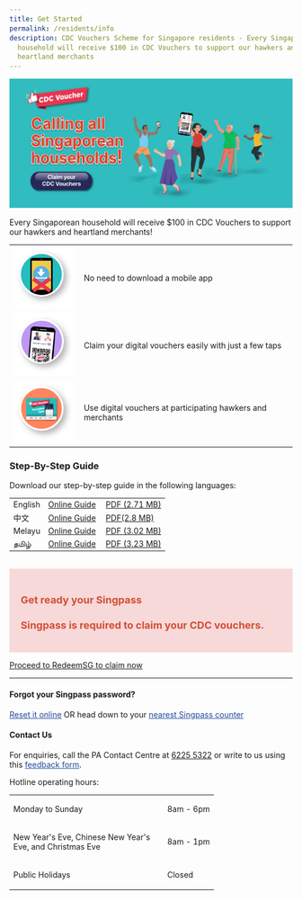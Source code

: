 ```yaml
---
title: Get Started
permalink: /residents/info
description: CDC Vouchers Scheme for Singapore residents - Every Singaporean
  household will receive $100 in CDC Vouchers to support our hawkers and
  heartland merchants
---
```

[	![Alt text for image on Isomer site](/images/residents/resident-banner.jpg)](https://signup.redeem.gov.sg/campaign_df2e6812-0192-491e-b1cc-d9887600639e)

Every Singaporean household will receive $100 in CDC Vouchers to support our hawkers and heartland merchants!

<table border="0" cellspacing="0" cellpadding="0">
<tbody>
<tr>
<td><img src="/images/residents/no-download.png" alt="No need to download a mobile app" style="width:125px !important;"/></td>
<td><p>No need to download a mobile app</p></td>
</tr>
	<tr>
<td><img src="/images/residents/claim-easily.png" alt="Claim your digital vouchers easily" style="width:125px !important;"/></td>
<td><p>Claim your digital vouchers easily with just a few taps</p></td>
</tr>
		<tr>
<td><img src="/images/residents/use-voucher.png" alt="Use digital vouchers at participating hawkers and merchants" style="width:125px !important;"/></td>
<td><p>Use digital vouchers at participating hawkers and merchants</p></td>
</tr>
</tbody>
</table>


### Step-By-Step Guide
Download our step-by-step guide in the following languages:

<table border="0" cellspacing="1" cellpadding="1">
<tbody>
<tr>
<td>English</td>
<td><a href="https://cms.isomer.gov.sg/sites/pa-cdcvouchers/folders/residents/editPage/how-to-claim-cdc-vouchers">Online Guide</a></td>
<td><a href="https://cms.isomer.gov.sg/files/Residents%20-%20English.pdf">PDF (2.71 MB)</a></td>
</tr>
<tr>
<td>中文</td>
<td><a href="https://cms.isomer.gov.sg/sites/pa-cdcvouchers/folders/residents/editPage/how-to-claim-cdc-vouchers-chinese">Online Guide</a></td>
<td><a href="https://cms.isomer.gov.sg/files/Residents%20-%20Chinese.pdf">PDF(2.8 MB)</a></td>
</tr>
<tr>
<td>Melayu</td>
<td><a href="https://cms.isomer.gov.sg/sites/pa-cdcvouchers/folders/residents/editPage/how-to-claim-cdc-vouchers-malay">Online Guide</a>&nbsp;</td>
<td><a href="https://cms.isomer.gov.sg/files/Residents%20-%20Malay.pdf">PDF (3.02 MB)</a></td>
</tr>
<tr>
<td>தமிழ்</td>
<td><a href="https://cms.isomer.gov.sg/sites/pa-cdcvouchers/folders/residents/editPage/how-to-claim-cdc-vouchers-malay">Online Guide</a></td>
<td><a href="https://cms.isomer.gov.sg/files/Residents%20-%20Tamil.pdf">PDF (3.23 MB)</a></td>
</tr>
</tbody>
</table>

<br>
<div style="font-size:18px;color:#d24d35; background-color:#f7d9d9; padding:20px">	
<h4><strong>Get ready your Singpass</strong></h4>
<p><strong>Singpass is required to claim your CDC vouchers.</strong></p>
</div>

<a href="https://signup.redeem.gov.sg/campaign_df2e6812-0192-491e-b1cc-d9887600639e?lang=en-GB" class="bp-button is-secondary is-uppercase search-button" target="_blank">Proceed to RedeemSG to claim now</a>


________

#### Forgot your Singpass password?
<p><a href="http://www.singpass.gov.sg/singpass/onlineresetpassword/userdetail" style="color:#22499B">Reset it online</a> OR head down to your <a href="http://www.singpass.gov.sg/singpass/common/counter" style="color:#22499B">nearest Singpass counter </a></p>


#### Contact Us

For enquiries, call the PA Contact Centre at <a href="tel:6225 5322">6225 5322</a> or write to us using this <a href ="https://www.cdc.gov.sg/contact-us/online-feedback-formfeedback" style="color:#22499B"> feedback form</a>.

Hotline operating hours:

<table border="0" cellspacing="0" cellpadding="0">
<tbody>
<tr>
	<td><p style="width:260px !important;">Monday to Sunday</p></td>
	<td><p>8am - 6pm</p></td>
</tr>
	<td><p style="width:260px !important;">New Year's Eve, Chinese New Year's Eve, and Christmas Eve</p></td>
	<td><p>8am - 1pm</p></td>
	<tr>
	<td><p style="width:260px !important;">Public Holidays</p></td>
	<td><p>Closed</p></td>
</tr>